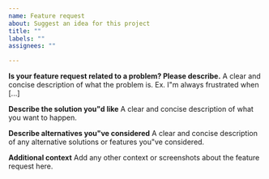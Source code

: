 ```yaml
---
name: Feature request
about: Suggest an idea for this project
title: ""
labels: ""
assignees: ""

---
```


**Is your feature request related to a problem? Please describe.**
A clear and concise description of what the problem is. Ex. I"m always frustrated when [...]

**Describe the solution you"d like**
A clear and concise description of what you want to happen.

**Describe alternatives you"ve considered**
A clear and concise description of any alternative solutions or features you"ve considered.

**Additional context**
Add any other context or screenshots about the feature request here.
